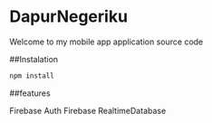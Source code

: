 # DapurNegeriku
Welcome to my mobile app application source code

##Instalation
````bash
npm install
````

##features

Firebase Auth
Firebase RealtimeDatabase
